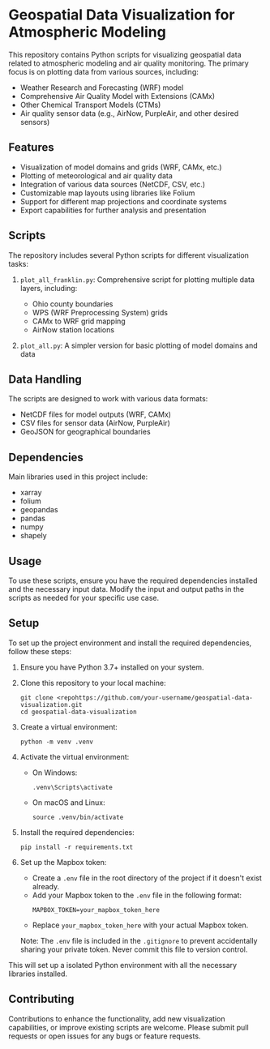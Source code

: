 
# Geospatial Data Visualization for Atmospheric Modeling

This repository contains Python scripts for visualizing geospatial data related to atmospheric modeling and air quality monitoring. The primary focus is on plotting data from various sources, including:

- Weather Research and Forecasting (WRF) model
- Comprehensive Air Quality Model with Extensions (CAMx)
- Other Chemical Transport Models (CTMs)
- Air quality sensor data (e.g., AirNow, PurpleAir, and other desired sensors)

## Features

- Visualization of model domains and grids (WRF, CAMx, etc.)
- Plotting of meteorological and air quality data
- Integration of various data sources (NetCDF, CSV, etc.)
- Customizable map layouts using libraries like Folium
- Support for different map projections and coordinate systems
- Export capabilities for further analysis and presentation

## Scripts

The repository includes several Python scripts for different visualization tasks:

1. `plot_all_franklin.py`: Comprehensive script for plotting multiple data layers, including:
   - Ohio county boundaries
   - WPS (WRF Preprocessing System) grids
   - CAMx to WRF grid mapping
   - AirNow station locations

2. `plot_all.py`: A simpler version for basic plotting of model domains and data

## Data Handling

The scripts are designed to work with various data formats:

- NetCDF files for model outputs (WRF, CAMx)
- CSV files for sensor data (AirNow, PurpleAir)
- GeoJSON for geographical boundaries

## Dependencies

Main libraries used in this project include:

- xarray
- folium
- geopandas
- pandas
- numpy
- shapely

## Usage

To use these scripts, ensure you have the required dependencies installed and the necessary input data. Modify the input and output paths in the scripts as needed for your specific use case.

## Setup

To set up the project environment and install the required dependencies, follow these steps:

1. Ensure you have Python 3.7+ installed on your system.

2. Clone this repository to your local machine:
   ```
   git clone <repohttps://github.com/your-username/geospatial-data-visualization.git
   cd geospatial-data-visualization
   ```

3. Create a virtual environment:
   ```
   python -m venv .venv
   ```

4. Activate the virtual environment:
   - On Windows:
     ```
     .venv\Scripts\activate
     ```
   - On macOS and Linux:
     ```
     source .venv/bin/activate
     ```

5. Install the required dependencies:
   ```
   pip install -r requirements.txt
   ```

6. Set up the Mapbox token:
   - Create a `.env` file in the root directory of the project if it doesn't exist already.
   - Add your Mapbox token to the `.env` file in the following format:
     ```
     MAPBOX_TOKEN=your_mapbox_token_here
     ```
   - Replace `your_mapbox_token_here` with your actual Mapbox token.

   Note: The `.env` file is included in the `.gitignore` to prevent accidentally sharing your private token. Never commit this file to version control.


This will set up a isolated Python environment with all the necessary libraries installed.

## Contributing

Contributions to enhance the functionality, add new visualization capabilities, or improve existing scripts are welcome. Please submit pull requests or open issues for any bugs or feature requests.


